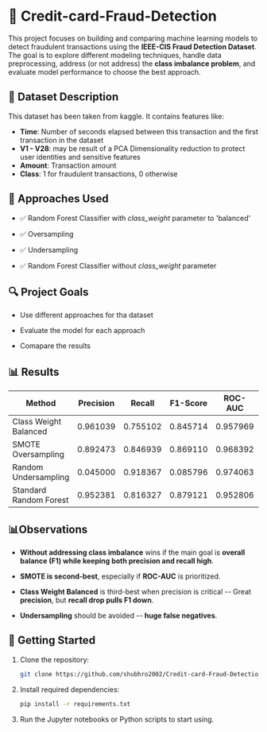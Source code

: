 # 🧠 Credit-card-Fraud-Detection

This project focuses on building and comparing machine learning models to detect fraudulent transactions using the **IEEE-CIS Fraud Detection Dataset**.  
The goal is to explore different modeling techniques, handle data preprocessing, address (or not address) the **class imbalance problem**, and evaluate model performance to choose the best approach.

## 📁 Dataset Description

This dataset has been taken from kaggle. It contains features like:

- **Time**: Number of seconds elapsed between this transaction and the first transaction in the dataset
- **V1 - V28**: may be result of a PCA Dimensionality reduction to protect user identities and sensitive features
- **Amount**: Transaction amount
- **Class**: 1 for fraudulent transactions, 0 otherwise

## 🧪 Approaches Used

- ✅ Random Forest Classifier with *class_weight* parameter to 'balanced'
  
- ✅ Oversampling
  
- ✅ Undersampling
  
- ✅ Random Forest Classifier without *class_weight* parameter

## 🔍 Project Goals

- Use different approaches for tha dataset

- Evaluate the model for each approach

- Comapare the results

## 📊 Results

| Method                |Precision|  Recall   | F1-Score | ROC-AUC | TN | FP | FN | TP | 
|-----------------------|---------|-----------|----------|---------|----|----|----|----|
| Class Weight Balanced | 0.961039 | 0.755102 | 0.845714 | 0.957969 | 56861 | 03 | 24 | 74 |
| SMOTE Oversampling    | 0.892473 | 0.846939 | 0.869110 | 0.968392 | 56854 | 10 | 15 | 83 |
| Random Undersampling  | 0.045000 | 0.918367 | 0.085796 | 0.974063 | 54954 |1910| 8 | 90 |
| Standard Random Forest| 0.952381 | 0.816327 | 0.879121 | 0.952806 | 56960 | 4 | 18 | 80 |

## 📊Observations

- **Without addressing class imbalance** wins if the main goal is **overall balance (F1) while keeping both precision and recall high**.

- **SMOTE is second-best**, especially if **ROC-AUC** is prioritized.

- **Class Weight Balanced** is third-best when precision is critical -- Great **precision**, but **recall drop pulls F1 down**.

- **Undersampling** should be avoided -- **huge false negatives**.

## 🚀 Getting Started

1. Clone the repository:
   ```bash
   git clone https://github.com/shubhro2002/Credit-card-Fraud-Detection.git

2. Install required dependencies:

   ```bash
   pip install -r requirements.txt

4. Run the Jupyter notebooks or Python scripts to start using.
